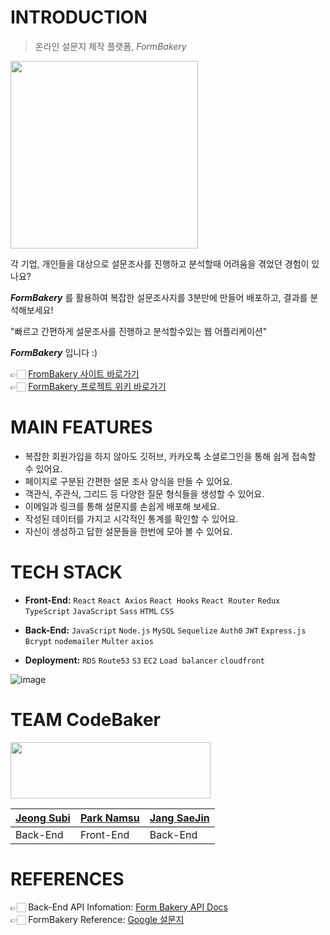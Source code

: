 # INTRODUCTION

> 온라인 설문지 제작 플랫폼, _FormBakery_

<img src="https://cdn.discordapp.com/attachments/919801014239002675/921365904011456543/KakaoTalk_Photo_2021-12-17-20-37-03.jpeg" width="300" height="300"></img>


각 기업, 개인들을 대상으로 설문조사를 진행하고 분석할때 어려움을 겪었던 경험이 있나요?

**_FormBakery_** 를 활용하여 복잡한 설문조사지를 3분만에 만들어 배포하고, 결과를 분석해보세요!

"빠르고 간편하게 설문조사를 진행하고 분석할수있는 웹 어플리케이션"

**_FormBakery_** 입니다 :)


👉🏻 [FromBakery 사이트 바로가기]()  
👉🏻 [FormBakery 프로젝트 위키 바로가기](https://github.com/codestates/FormBakery/wiki)

# MAIN FEATURES

* 복잡한 회원가입을 하지 않아도 깃허브, 카카오톡 소셜로그인을 통해 쉽게 접속할 수 있어요.
* 페이지로 구분된 간편한 설문 조사 양식을 만들 수 있어요.
* 객관식, 주관식, 그리드 등 다양한 질문 형식들을 생성할 수 있어요.
* 이메일과 링크를 통해 설문지를 손쉽게 배포해 보세요.
* 작성된 데이터를 가지고 시각적인 통계를 확인할 수 있어요.
* 자신이 생성하고 답한 설문들을 한번에 모아 볼 수 있어요.

# TECH STACK

- **Front-End:**
`React` `React Axios` `React Hooks` `React Router` `Redux` `TypeScript` `JavaScript` `Sass` `HTML` `CSS`

- **Back-End:**
`JavaScript` `Node.js` `MySQL` `Sequelize` `Auth0` `JWT` `Express.js` `Bcrypt` `nodemailer` `Multer` `axios`

- **Deployment:**
`RDS` `Route53` `S3` `EC2` `Load balancer` `cloudfront`


![image](https://user-images.githubusercontent.com/62639722/146731512-946e861c-b659-420c-9203-4a01f3357885.png)  

# TEAM CodeBaker
<img src="https://cdn.discordapp.com/attachments/870468027773251616/923224816339783690/KakaoTalk_Photo_2021-12-22-23-44-50.jpeg" width="320" height="90"></img>

|[Jeong Subi](https://github.com/JeongSubi)|[Park Namsu](https://github.com/PARKNAMSU)|[Jang SaeJin](https://github.com/JangSeBaRi)|
|-----|-----|-----|
|Back-End|Front-End|Back-End|
  
# REFERENCES
👉🏻 Back-End API Infomation: [Form Bakery API Docs](https://codebaker.gitbook.io/api-docs/b96lnOebJuI9fFbPcJmi/)  
👉🏻 FormBakery Reference: [Google 설문지](https://www.google.com/intl/ko_kr/forms/about/)
